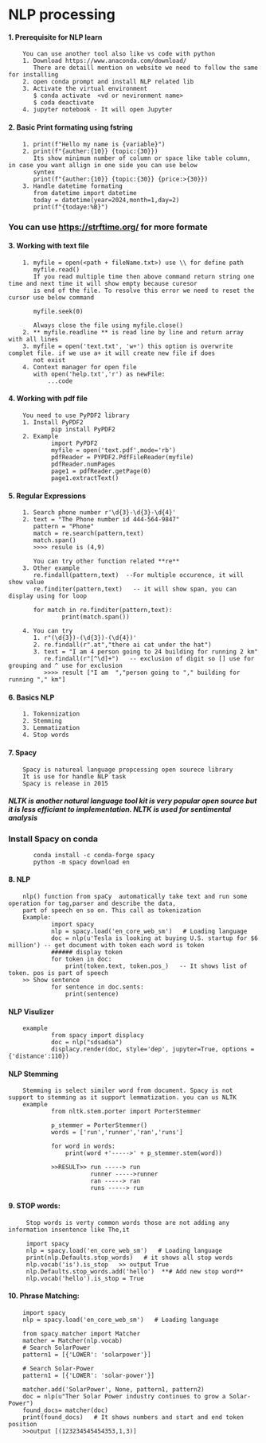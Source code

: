 # NLP processing
#### 1. Prerequisite for NLP learn
        You can use another tool also like vs code with python
        1. Download https://www.anaconda.com/download/
           There are detaill mention on website we need to follow the same for installing
        2. open conda prompt and install NLP related lib
        3. Activate the virtual environment
           $ conda activate  <vd or nevironment name>
           $ coda deactivate 
        4. jupyter notebook - It will open Jupyter   
#### 2. Basic Print formating using fstring
        1. print(f"Hello my name is {variable}")
        2. print(f"{auther:{10}} {topic:{30}})
           Its show minimum number of column or space like table column, in case you want allign in one side you can use below 
           syntex 
           print(f"{auther:{10}} {topic:{30}} {price:>{30}})
        3. Handle datetime formating
           from datetime import datetime
           today = datetime(year=2024,month=1,day=2)
           print(f"{todaye:%B}")

  ### You can use https://strftime.org/ for more formate
#### 3. Working with text file
        1. myfile = open(<path + fileName.txt>) use \\ for define path
           myfile.read()
           If you read multiple time then above command return string one time and next time it will show empty because curesor 
           is end of the file. To resolve this error we need to reset the cursor use below command
           
           myfile.seek(0)

           Always close the file using myfile.close()
        2. ** myfile.readline ** is read line by line and return array with all lines
        3. myfile = open('text.txt', 'w+') this option is overwrite complet file. if we use a+ it will create new file if does 
           not exist
        4. Context manager for open file
           with open('help.txt','r') as newFile:
               ...code
#### 4. Working with pdf file
        You need to use PyPDF2 library
        1. Install PyPDF2
                pip install PyPDF2
        2. Example
                import PyPDF2
                myfile = open('text.pdf',mode='rb')
                pdfReader = PYPDF2.PdfFileReader(myfile)
                pdfReader.numPages
                page1 = pdfReader.getPage(0)
                page1.extractText()
#### 5. Regular Expressions
        1. Search phone number r'\d{3}-\d{3}-\d{4}'
        2. text = "The Phone number id 444-564-9847"
           pattern = "Phone"
           match = re.search(pattern,text)
           match.span()
           >>>> resule is (4,9)

           You can try other function related **re**
        3. Other example
           re.findall(pattern,text)  --For multiple occurence, it will show value
           re.finditer(pattern,text)   -- it will show span, you can display using for loop

           for match in re.finditer(pattern,text):
                   print(match.span())

        4. You can try 
           1. r"(\d{3})-(\d{3})-(\d{4})'
           2. re.findall(r".at","there ai cat under the hat")
           3. text = "I am 4 person going to 24 building for running 2 km"
              re.findall(r"[^\d]+")   -- exclusion of digit so [] use for grouping and ^ use for exclusion
              >>>> result ["I am  ","person going to "," building for running "," km"]  
#### 6. Basics NLP
        1. Tokennization
        2. Stemming
        3. Lemmatization
        4. Stop words
#### 7. Spacy
        Spacy is natureal language propcessing open sourece library
        It is use for handle NLP task
        Spacy is release in 2015
   ##### NLTK is another natural language tool kit is very popular open source but it is less efficiant to implementation. NLTK is used for sentimental analysis
   ### Install Spacy on conda
           conda install -c conda-forge spacy
           python -m spacy download en
#### 8. NLP
        nlp() function from spaCy  automatically take text and run some operation for tag,parser and describe the data,
        part of speech en so on. This call as tokenization
        Example:
                import spacy
                nlp = spacy.load('en_core_web_sm')   # Loading language
                doc = nlp(u'Tesla is looking at buying U.S. startup for $6 million') -- get document with token each word is token
                ###### display token
                for token in doc:
                    print(token.text, token.pos_)   -- It shows list of token. pos is part of speech 
        >> Show sentence 
                for sentence in doc.sents:
                    print(sentence)

#### NLP Visulizer
        example
                from spacy import displacy
                doc = nlp("sdsadsa")
                displacy.render(doc, style='dep', jupyter=True, options = {'distance':110})

#### NLP Stemming
        Stemming is select similer word from document. Spacy is not support to stemming as it support lemmatization. you can us NLTK
        example
                from nltk.stem.porter import PorterStemmer
                
                p_stemmer = PorterStemmer()
                words = ['run','runner','ran','runs']

                for word in words:
                    print(word +'----->' + p_stemmer.stem(word))

                >>RESULT>> run -----> run
                           runner ----->runner
                           ran -----> ran
                           runs -----> run
                
                
#### 9. STOP words:
         Stop words is verty common words those are not adding any information insentence like The,it
         
         import spacy
         nlp = spacy.load('en_core_web_sm')   # Loading language
         print(nlp.Defaults.stop_words)   # it shows all stop words
         nlp.vocab('is').is_stop   >> output True
         nlp.Defaults.stop_words.add('hello')  **# Add new stop word**
         nlp.vocab('hello').is_stop = True
#### 10. Phrase Matching:
        import spacy
        nlp = spacy.load('en_core_web_sm')   # Loading language

        from spacy.matcher import Matcher
        matcher = Matcher(nlp.vocab)
        # Search SolarPower 
        pattern1 = [{'LOWER': 'solarpower'}]

        # Search Solar-Power 
        pattern1 = [{'LOWER': 'solar-power'}]

        matcher.add('SolarPower', None, pattern1, pattern2)
        doc = nlp(u"Ther Solar Power industry continues to grow a Solar-Power")
        found_docs= matcher(doc)
        print(found_docs)   # It shows numbers and start and end token position
        >>output [(123234545454353,1,3)]
